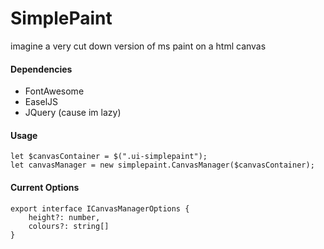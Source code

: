 # SimplePaint
imagine a very cut down version of ms paint on a html canvas

#### Dependencies
- FontAwesome
- EaselJS
- JQuery (cause im lazy)

#### Usage
```
let $canvasContainer = $(".ui-simplepaint");
let canvasManager = new simplepaint.CanvasManager($canvasContainer);
```

#### Current Options
```
export interface ICanvasManagerOptions {
    height?: number,
    colours?: string[]
}
```
